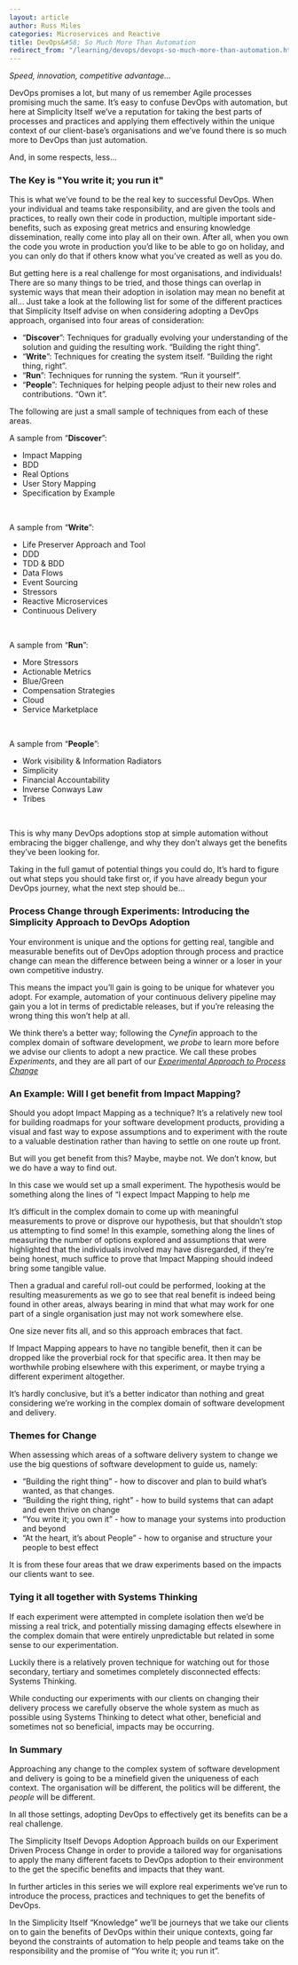 ```yaml
---
layout: article
author: Russ Miles
categories: Microservices and Reactive
title: DevOps&#58; So Much More Than Automation
redirect_from: "/learning/devops/devops-so-much-more-than-automation.html"
---
```

<em>Speed, innovation, competitive advantage...</em>

DevOps promises a lot, but many of us remember Agile processes promising much the same. It’s easy to confuse DevOps with automation, but here at Simplicity Itself we’ve a reputation for taking the best parts of processes and practices and applying them effectively within the unique context of our client-base’s organisations and we’ve found there is so much more to DevOps than just automation.

And, in some respects, less...
<h3>The Key is "You write it; you run it"</h3>
This is what we’ve found to be the real key to successful DevOps. When your individual and teams take responsibility, and are given the tools and practices, to really own their code in production, multiple important side-benefits, such as exposing great metrics and ensuring knowledge dissemination, really come into play all on their own. After all, when you own the code you wrote in production you’d like to be able to go on holiday, and you can only do that if others know what you’ve created as well as you do.

But getting here is a real challenge for most organisations, and individuals! There are so many things to be tried, and those things can overlap in systemic ways that mean their adoption in isolation may mean no benefit at all… Just take a look at the following list for some of the different practices that Simplicity Itself advise on when considering adopting a DevOps approach, organised into four areas of consideration:
<ul>
	<li>“<strong>Discover</strong>”: Techniques for gradually evolving your understanding of the solution and guiding the resulting work. “Building the right thing”.</li>
	<li>“<strong>Write</strong>”: Techniques for creating the system itself. “Building the right thing, right”.</li>
	<li>“<strong>Run</strong>”: Techniques for running the system. “Run it yourself”.</li>
	<li>“<strong>People</strong>”: Techniques for helping people adjust to their new roles and contributions. “Own it”.</li>
</ul>
The following are just a small sample of techniques from each of these areas.

A sample from “<strong>Discover</strong>”:
<ul>
	<li>Impact Mapping</li>
	<li>BDD</li>
	<li>Real Options</li>
	<li>User Story Mapping</li>
	<li>Specification by Example</li>
</ul>
&nbsp;

A sample from “<strong>Write</strong>”:
<ul>
	<li>Life Preserver Approach and Tool</li>
	<li>DDD</li>
	<li>TDD &amp; BDD</li>
	<li>Data Flows</li>
	<li>Event Sourcing</li>
	<li>Stressors</li>
	<li>Reactive Microservices</li>
	<li>Continuous Delivery</li>
</ul>
&nbsp;

A sample from “<strong>Run</strong>”:
<ul>
	<li>More Stressors</li>
	<li>Actionable Metrics</li>
	<li>Blue/Green</li>
	<li>Compensation Strategies</li>
	<li>Cloud</li>
	<li>Service Marketplace</li>
</ul>
&nbsp;

A sample from “<strong>People</strong>”:
<ul>
	<li>Work visibility &amp; Information Radiators</li>
	<li>Simplicity</li>
	<li>Financial Accountability</li>
	<li>Inverse Conways Law</li>
	<li>Tribes</li>
</ul>
&nbsp;

This is why many DevOps adoptions stop at simple automation without embracing the bigger challenge, and why they don’t always get the benefits they’ve been looking for.

Taking in the full gamut of potential things you could do, It’s hard to figure out what steps you should take first or, if you have already begun your DevOps journey, what the next step should be...
<h3>Process Change through Experiments: Introducing the Simplicity Approach to DevOps Adoption</h3>
Your environment is unique and the options for getting real, tangible and measurable benefits out of DevOps adoption through process and practice change can mean the difference between being a winner or a loser in your own competitive industry.

This means the impact you’ll gain is going to be unique for whatever you adopt. For example, automation of your continuous delivery pipeline may gain you a lot in terms of predictable releases, but if you’re releasing the wrong thing this won’t help at all.

We think there’s a better way; following the <em>Cynefin</em> approach to the complex domain of software development, we <em>probe</em> to learn more before we advise our clients to adopt a new practice. We call these probes <em>Experiments</em>, and they are all part of our <a href="http://qconlondon.com/london-2012/qconlondon.com/london-2012/presentations/show_presentation20c4.html?oid=3894" target="_blank"><em>Experimental Approach to Process Change</em></a>
<h3>An Example: Will I get benefit from Impact Mapping?</h3>
Should you adopt Impact Mapping as a technique? It’s a relatively new tool for building roadmaps for your software development products, providing a visual and fast way to expose assumptions and to experiment with the route to a valuable destination rather than having to settle on one route up front.

But will you get benefit from this? Maybe, maybe not. We don’t know, but we do have a way to find out.

In this case we would set up a small experiment. The hypothesis would be something along the lines of “I expect Impact Mapping to help me

It’s difficult in the complex domain to come up with meaningful measurements to prove or disprove our hypothesis, but that shouldn’t stop us attempting to find some! In this example, something along the lines of measuring the number of options explored and assumptions that were highlighted that the individuals involved may have disregarded, if they’re being honest, much suffice to prove that Impact Mapping should indeed bring some tangible value.

Then a gradual and careful roll-out could be performed, looking at the resulting measurements as we go to see that real benefit is indeed being found in other areas, always bearing in mind that what may work for one part of a single organisation just may not work somewhere else.

One size never fits all, and so this approach embraces that fact.

If Impact Mapping appears to have no tangible benefit, then it can be dropped like the proverbial rock for that specific area. It then may be worthwhile probing elsewhere with this experiment, or maybe trying a different experiment altogether.

It’s hardly conclusive, but it’s a better indicator than nothing and great considering we’re working in the complex domain of software development and delivery.
<h3>Themes for Change</h3>
When assessing which areas of a software delivery system to change we use the big questions of software development to guide us, namely:
<ul>
	<li>“Building the right thing” - how to discover and plan to build what’s wanted, as that changes.</li>
	<li>“Building the right thing, right” - how to build systems that can adapt and even thrive on change</li>
	<li>“You write it; you own it” - how to manage your systems into production and beyond</li>
	<li>“At the heart, it’s about People” - how to organise and structure your people to best effect</li>
</ul>
It is from these four areas that we draw experiments based on the impacts our clients want to see.
<h3>Tying it all together with Systems Thinking</h3>
If each experiment were attempted in complete isolation then we’d be missing a real trick, and potentially missing damaging effects elsewhere in the complex domain that were entirely unpredictable but related in some sense to our experimentation.

Luckily there is a relatively proven technique for watching out for those secondary, tertiary and sometimes completely disconnected effects: Systems Thinking.

While conducting our experiments with our clients on changing their delivery process we carefully observe the whole system as much as possible using Systems Thinking to detect what other, beneficial and sometimes not so beneficial, impacts may be occurring.
<h3>In Summary</h3>
Approaching any change to the complex system of software development and delivery is going to be a minefield given the uniqueness of each context. The organisation will be different, the politics will be different, the <em>people</em> will be different.

In all those settings, adopting DevOps to effectively get its benefits can be a real challenge.

The Simplicity Itself Devops Adoption Approach builds on our Experiment Driven Process Change in order to provide a tailored way for organisations to apply the many different facets to DevOps adoption to their environment to the get the specific benefits and impacts that they want.

In further articles in this series we will explore real experiments we’ve run to introduce the process, practices and techniques to get the benefits of DevOps.

In the Simplicity Itself “Knowledge” we’ll be journeys that we take our clients on to gain the benefits of DevOps within their unique contexts, going far beyond the constraints of automation to help people and teams take on the responsibility and the promise of “You write it; you run it”.

&nbsp;